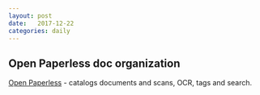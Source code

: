 ```yaml
---
layout: post
date:   2017-12-22
categories: daily
---
```


## Open Paperless doc organization
[Open Paperless](https://github.com/zhoubear/open-paperless) - catalogs documents and scans, OCR, tags and search.
